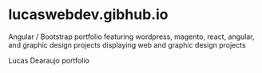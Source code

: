 # lucaswebdev.gibhub.io

Angular / Bootstrap portfolio featuring wordpress, magento, react, angular, and graphic design projects
displaying web and graphic design projects


Lucas Dearaujo portfolio
